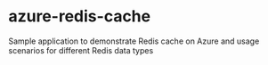 # azure-redis-cache
Sample application to demonstrate Redis cache on Azure and usage scenarios for different Redis data types

